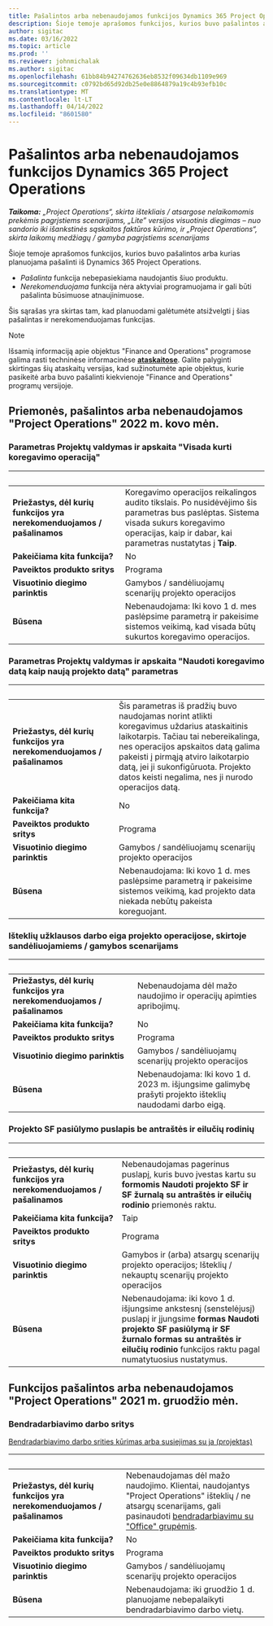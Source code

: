 ```yaml
---
title: Pašalintos arba nebenaudojamos funkcijos Dynamics 365 Project Operations
description: Šioje temoje aprašomos funkcijos, kurios buvo pašalintos arba kurias planuojama pašalinti iš Dynamics 365 Project Operations.
author: sigitac
ms.date: 03/16/2022
ms.topic: article
ms.prod: ''
ms.reviewer: johnmichalak
ms.author: sigitac
ms.openlocfilehash: 61bb84b94274762636eb8532f09634db1109e969
ms.sourcegitcommit: c0792bd65d92db25e0e8864879a19c4b93efb10c
ms.translationtype: MT
ms.contentlocale: lt-LT
ms.lasthandoff: 04/14/2022
ms.locfileid: "8601580"
---
```

# <a name="removed-or-deprecated-features-in-dynamics-365-project-operations"></a>Pašalintos arba nebenaudojamos funkcijos Dynamics 365 Project Operations

_**Taikoma:** „Project Operations“, skirta ištekliais / atsargose nelaikomomis prekėmis pagrįstiems scenarijams, „Lite” versijos visuotinis diegimas – nuo sandorio iki išankstinės sąskaitos faktūros kūrimo, ir „Project Operations“, skirta laikomų medžiagų / gamyba pagrįstiems scenarijams_

Šioje temoje aprašomos funkcijos, kurios buvo pašalintos arba kurias planuojama pašalinti iš Dynamics 365 Project Operations.

- *Pašalinta* funkcija nebepasiekiama naudojantis šiuo produktu.
- *Nerekomenduojama* funkcija nėra aktyviai programuojama ir gali būti pašalinta būsimuose atnaujinimuose.

Šis sąrašas yra skirtas tam, kad planuodami galėtumėte atsižvelgti į šias pašalintas ir nerekomenduojamas funkcijas.

> [!NOTE]
> Išsamią informaciją apie objektus "Finance and Operations" programose galima rasti techninėse informacinėse [**ataskaitose**](/dynamics/s-e/global/axtechrefrep_61). Galite palyginti skirtingas šių ataskaitų versijas, kad sužinotumėte apie objektus, kurie pasikeitė arba buvo pašalinti kiekvienoje "Finance and Operations" programų versijoje.

## <a name="features-removed-or-deprecated-in-the-project-operations-march-2022-release"></a>Priemonės, pašalintos arba nebenaudojamos "Project Operations" 2022 m. kovo mėn.

### <a name="project-management-and-accounting-always-create-adjustment-transaction-parameter"></a>Parametras Projektų valdymas ir apskaita "Visada kurti koregavimo operaciją"

| &nbsp; | &nbsp; |
|--------|--------|
| **Priežastys, dėl kurių funkcijos yra nerekomenduojamos / pašalinamos** | Koregavimo operacijos reikalingos audito tikslais. Po nusidėvėjimo šis parametras bus paslėptas. Sistema visada sukurs koregavimo operacijas, kaip ir dabar, kai parametras nustatytas į **Taip**. |
| **Pakeičiama kita funkcija?** | No |
| **Paveiktos produkto sritys** | Programa |
| **Visuotinio diegimo parinktis** | Gamybos / sandėliuojamų scenarijų projekto operacijos |
| **Būsena** | Nebenaudojama: Iki kovo 1 d. mes paslėpsime parametrą ir pakeisime sistemos veikimą, kad visada būtų sukurtos koregavimo operacijos. |

### <a name="project-management-and-accounting-use-adjustment-date-as-new-project-date-parameter"></a>Parametras Projektų valdymas ir apskaita "Naudoti koregavimo datą kaip naują projekto datą" parametras

| &nbsp; | &nbsp; |
|--------|--------|
| **Priežastys, dėl kurių funkcijos yra nerekomenduojamos / pašalinamos** | Šis parametras iš pradžių buvo naudojamas norint atlikti koregavimus uždarius ataskaitinis laikotarpis. Tačiau tai nebereikalinga, nes operacijos apskaitos datą galima pakeisti į pirmąją atviro laikotarpio datą, jei ji sukonfigūruota. Projekto datos keisti negalima, nes ji nurodo operacijos datą. |
| **Pakeičiama kita funkcija?** | No |
| **Paveiktos produkto sritys** | Programa |
| **Visuotinio diegimo parinktis** | Gamybos / sandėliuojamų scenarijų projekto operacijos |
| **Būsena** | Nebenaudojama: Iki kovo 1 d. mes paslėpsime parametrą ir pakeisime sistemos veikimą, kad projekto data niekada nebūtų pakeista koreguojant. |

### <a name="resource-request-workflow-in-project-operations-for-stockedproduction-based-scenarios"></a>Išteklių užklausos darbo eiga projekto operacijose, skirtoje sandėliuojamiems / gamybos scenarijams

| &nbsp; | &nbsp; |
|--------|--------|
| **Priežastys, dėl kurių funkcijos yra nerekomenduojamos / pašalinamos** | Nebenaudojama dėl mažo naudojimo ir operacijų apimties apribojimų. |
| **Pakeičiama kita funkcija?** | No |
| **Paveiktos produkto sritys** | Programa |
| **Visuotinio diegimo parinktis** | Gamybos / sandėliuojamų scenarijų projekto operacijos |
| **Būsena** | Nebenaudojama: Iki kovo 1 d. 2023 m. išjungsime galimybę prašyti projekto išteklių naudodami darbo eigą. |

### <a name="project-invoice-proposal-page-without-header-and-lines-views"></a>Projekto SF pasiūlymo puslapis be antraštės ir eilučių rodinių

| &nbsp; | &nbsp; |
|--------|--------|
| **Priežastys, dėl kurių funkcijos yra nerekomenduojamos / pašalinamos** | Nebenaudojamas pagerinus puslapį, kuris buvo įvestas kartu su **formomis Naudoti projekto SF ir SF žurnalą su antraštės ir eilučių rodinio** priemonės raktu. |
| **Pakeičiama kita funkcija?** | Taip |
| **Paveiktos produkto sritys** | Programa |
| **Visuotinio diegimo parinktis** | Gamybos ir (arba) atsargų scenarijų projekto operacijos; Išteklių / nekauptų scenarijų projekto operacijos |
| **Būsena** | Nebenaudojama: iki kovo 1 d. išjungsime ankstesnį (senstelėjusį) puslapį ir įjungsime **formas Naudoti projekto SF pasiūlymą ir SF žurnalo formas su antraštės ir eilučių rodinio** funkcijos raktu pagal numatytuosius nustatymus. |

## <a name="features-removed-or-deprecated-in-the-project-operations-december-2021-release"></a>Funkcijos pašalintos arba nebenaudojamos "Project Operations" 2021 m. gruodžio mėn.

### <a name="collaboration-workspaces"></a>Bendradarbiavimo darbo sritys

[Bendradarbiavimo darbo srities kūrimas arba susiejimas su ja (projektas)](/dynamicsax-2012/appuser-itpro/create-or-link-to-a-collaboration-workspace-project)

| &nbsp; | &nbsp; |
|--------|--------|
| **Priežastys, dėl kurių funkcijos yra nerekomenduojamos / pašalinamos** | Nebenaudojamas dėl mažo naudojimo. Klientai, naudojantys "Project Operations" išteklių / ne atsargų scenarijams, gali pasinaudoti [bendradarbiavimu su "Office" grupėmis](../project-management/collaboration-groups.md). |
| **Pakeičiama kita funkcija?** | No |
| **Paveiktos produkto sritys** | Programa  |
| **Visuotinio diegimo parinktis** | Gamybos / sandėliuojamų scenarijų projekto operacijos |
| **Būsena** | Nebenaudojama: iki gruodžio 1 d. planuojame nebepalaikyti bendradarbiavimo darbo vietų. |
